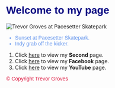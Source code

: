 <html>
<head>
	<title>My first HTML document</title>
</head>
  <body>
	  <h1 style="font-family:Arial; color: navy"><strong>Welcome to my page</strong></h1>
	    <img src="https://scontent-ord1-1.xx.fbcdn.net/hphotos-xfa1/v/t1.0-9/400577_560144910693018_904421159_n.jpg?oh=f18f5bfe3cd12f0800d7bc3238349ffb&oe=56AFD11F" alt="Trevor Groves at Pacesetter Skatepark">
		    <ul>
					<li style="font-family:sans-serif; color: cornflowerblue">Sunset at Pacesetter Skatepark.</li> 
			    <li style="font-family:sans-serif; color: cornflowerblue">Indy grab off the kicker.</li>
		    </ul>
		  <ol>
			  <li>Click <a href="page2.html">here</a> to view my <strong>Second</strong> page.</li>
			  <li>Click <a href="https://www.facebook.com/trevordg419">here</a> to view my <strong>Facebook</strong> page.</li>
			  <li>Click <a href="https://www.youtube.com/user/trevordg419">here</a> to view my <strong>YouTube</strong> page.</li>
		  </ol>
	  <p style="font-family:Arial; color: crimson">&copy; Copyright Trevor Groves</p>
  </body>
</html>
